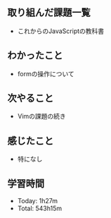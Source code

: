 ## 取り組んだ課題一覧
- これからのJavaScriptの教科書
## わかったこと
- formの操作について
## 次やること
- Vimの課題の続き
## 感じたこと
- 特になし
## 学習時間
- Today: 1h27m
- Total: 543h15m

